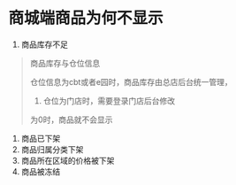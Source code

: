 # 商城端商品为何不显示

1. 商品库存不足

> 商品库存与仓位信息
>
> 仓位信息为cbt或者e园时，商品库存由总店后台统一管理，
> 1. 仓位为门店时，需要登录门店后台修改
>
> 为0时，商品就不会显示

1. 商品已下架
2. 商品归属分类下架
3. 商品所在区域的价格被下架
4. 商品被冻结





